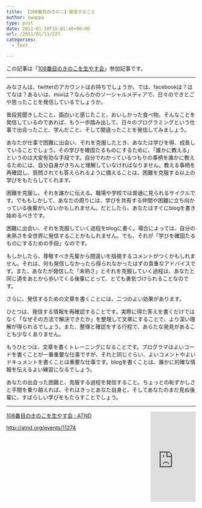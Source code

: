 ```yaml
---
title: 【108番目のきのこ】発信すること
author: kwappa
type: post
date: 2011-01-10T15:01:48+00:00
url: /2011/01/11/227
categories:
  - Text

---
```

この記事は「<a href="http://atnd.org/events/11274" target="_blank">108番目のきのこを生やす会</a>」参加記事です。

<hr class="content" />

みなさんは、twitterのアカウントはお持ちでしょうか。では、facebookは？はてなは？あるいは、mixiは？なんらかのソーシャルメディアで、日々のできとごや思ったことを発信しているでしょうか。

普段見聞きしたこと、面白いと感じたこと、おいしかった食べ物。そんなことを発信しているのであれば、もう一歩踏み出して、日々のプログラミングという仕事で出会ったこと、学んだこと、そして間違ったことを発信してみましょう。

あなたが仕事で困難に出会い、それを克服したとき、あなたは学びを得、成長していることでしょう。その学びを確固たるものにするために、「誰かに教える」というのは大変有効な手段です。自分でわかっているつもりの事柄を誰かに教えるためには、自分自身がきちんと理解していなければなりません。教える事柄を再確認し、質問されても答えられるように備えることは、困難を克服する以上の学びをもたらしてくれます。

困難を克服し、それを誰かに伝える。職場や学校では普通に見られるサイクルです。でももしかして、あなたの周りには、学びを共有する仲間や困難に立ち向かっている後輩がいないかもしれません。だとしたら、あなたはすぐにblogを書き始めるべきです。

困難に出会い、それを克服していく過程をblogに書く。場合によっては、自分の未熟さを全世界に発信することかもしれません。でも、それが「学びを確固たるものにするための手段」なのです。

もしかしたら、尊敬すべき先輩から間違いを指摘するコメントがつくかもしれません。それは、何も発信しなかったら得られなかったはずの貴重なアドバイスです。また、あなたが発信した「未熟さ」とそれを克服していく過程は、あなたと同じ道をあとから歩いてくる後輩にとって、とても勇気づけられることなのです。

さらに、発信するための文章を書くことには、二つのよい効果があります。

ひとつは、発信する情報を再確認することです。実際に得た答えを書くだけではなく「なぜその方法で解決できたか」を整理して文章にすることで、より深い理解が得られるでしょう。また、整理と確認をする行程で、あらたな発見があることも少なくありません。

もうひとつは、文章を書くトレーニングになることです。プログラマはよいコードを書くことが一番重要な仕事ですが、それと同じぐらい、よいコメントやよいドキュメントを書くことは重要な仕事です。blogを書くことは、誰かに的確な情報を伝えるよい練習になるでしょう。

あなたの出会った困難と、克服する過程を発信すること。ちょっとの恥ずかしさと手間を乗り越えれば、それはきっとあなた自身と、そしてあなたのまだ見ぬ後輩に、すばらしい学びをもたらすことでしょう。

<hr class="content" />

<iframe src="http://rcm-jp.amazon.co.jp/e/cm?lt1=_blank&#038;bc1=000000&#038;IS2=1&#038;nou=1&#038;bg1=000000&#038;fc1=FFFFFF&#038;lc1=639CBF&#038;t=bottomline02-22&#038;o=9&#038;p=8&#038;l=as1&#038;m=amazon&#038;f=ifr&#038;asins=4873114799" style="float:right;width:120px;height:240px;" scrolling="no" marginwidth="0" marginheight="0" frameborder="0"></iframe>

<a href="http://atnd.org/events/11274" target="_blank">108番目のきのこを生やす会 : ATND</a>
  
http://atnd.org/events/11274

<br style="clear:both;" />

